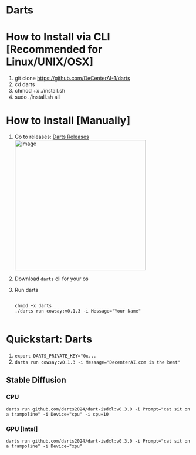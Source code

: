 # Darts


# How to Install via CLI [Recommended for Linux/UNIX/OSX]

1. git clone https://github.com/DeCenterAI-1/darts
2. cd darts
3. chmod +x ./install.sh
4. sudo ./install.sh all


# How to Install [Manually]

1. Go to releases: [Darts Releases](https://github.com/DeCenterAI-1/darts/releases/latest)
     <img width="356" alt="image" src="https://github.com/user-attachments/assets/2a731083-ce9d-40c4-93fb-0377d101e591">

2. Download `darts` cli for your os
3. Run darts

   ```

   chmod +x darts
   ./darts run cowsay:v0.1.3 -i Message="Your Name"
  
   ```

# Quickstart: Darts

1. `export DARTS_PRIVATE_KEY="0x...`
2. `darts run cowsay:v0.1.3 -i Message="DecenterAI.com is the best"`


## Stable Diffusion


### CPU
```
darts run github.com/darts2024/dart-isdxl:v0.3.0 -i Prompt="cat sit on a trampoline" -i Device="cpu" -i cpu=10
```

### GPU [Intel]

```
darts run github.com/darts2024/dart-isdxl:v0.3.0 -i Prompt="cat sit on a trampoline" -i Device="xpu" 
```
